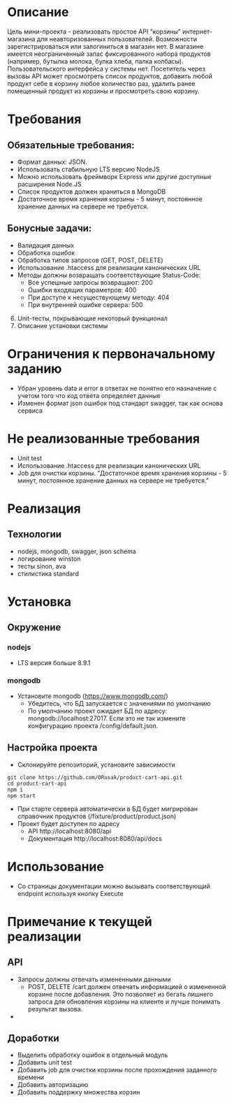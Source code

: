 # Описание
Цель мини-проекта - реализовать простое API “корзины” интернет-магазина для неавторизованных
пользователей. Возможности зарегистрироваться или залогиниться в магазин нет.
В магазине имеется неограниченный запас фиксированного набора продуктов (например, бутылка
молока, булка хлеба, палка колбасы).
Пользовательского интерфейса у системы нет. Посетитель через вызовы API может просмотреть
список продуктов, добавить любой продукт себе в корзину любое количество раз, удалить ранее
помещенный продукт из корзины и просмотреть свою корзину.

# Требования
## Обязательные требования:
* Формат данных: JSON.
* Использовать стабильную LTS версию NodeJS
* Можно использовать фреймворк Express или другие доступные расширения Node.JS
* Список продуктов должен храниться в MongoDB
* Достаточное время хранения корзины - 5 минут, постоянное хранение данных на
сервере не требуется.

## Бонусные задачи:
* Валидация данных
* Обработка ошибок
* Обработка типов запросов (GET, POST, DELETE)
* Использование .htaccess для реализации канонических URL
* Методы должны возвращать соответствующие Status-Code:
    * Все успешные запросы возвращают: 200
    * Ошибки входящих параметров: 400
    * При доступе к несуществующему методу: 404
    * При внутренней ошибке сервера: 500
6. Unit-тесты, покрывающие некоторый функционал
7. Описание установки системы

# Ограничения к первоначальному заданию
* Убран уровень data и error в ответах не понятно его назначение с учетом того что код ответа определяет данные
* Изменен формат json ошибок под стандарт swagger, так как основа сервиса
# Не реализованные требования
* Unit test
* Использование .htaccess для реализации канонических URL
* Job для очистки корзины. "Достаточное время хранения корзины - 5 минут, постоянное хранение данных на
сервере не требуется."

# Реализация
## Технологии
* nodejs, mongodb, swagger, json schema
* логирование winston
* тесты sinon, ava
* стилистика standard
# Установка
## Окружение
### nodejs
* LTS версия больше 8.9.1 
### mongodb
* Установите mongodb (https://www.mongodb.com/)
    * Убедитесь, что БД запускается с значениями по умолчанию
    * По умолчанию проект ожидает БД по адрeсу: mongodb://localhost:27017. Если это не так измените конфигурацию проекта /config/default.json.
## Настройка проекта
* Склонируйте репозиторий, установите зависимости
```
git clone https://github.com/ORusak/product-cart-api.git
cd product-cart-api
npm i
npm start
```
* При старте сервера автоматически в БД будет мигрирован справочник продуктов (/fixture/product/product.json)
* Проект будет доступен по адресу
    * API http://localhost:8080/api
    * Документация http://localhost:8080/api/docs

# Использование 
* Со страницы документации можно вызывать соответствующий endpoint используя кнопку Execute

# Примечание к текущей реализации
## API
* Запросы должны отвечать измененными данными
    * POST, DELETE /cart должен отвечать информацией о измененной корзине после добавления. Это позволяет из бегать лишнего запроса
    для обновления корзины на клиенте и лучше понимать результат вызова.
* 
## Доработки
* Выделить обработку ошибок в отдельный модуль
* Добавить unit test
* Добавить job для очистки корзины после прохождения заданного времени
* Добавить авторизацию
* Добавить поддержку множества корзин
